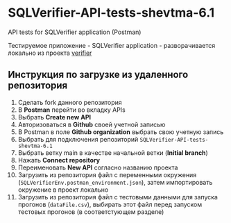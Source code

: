 # SQLVerifier-API-tests-shevtma-6.1
API tests for SQLVerifier application (Postman)

Тестируемое приложение - SQLVerifier application - разворачивается локально из проекта [verifier](https://github.com/IT-switcher/verifier)

## Инструкция по загрузке из удаленного репозитория

1. Сделать fork данного репозитория
2. В **Postman** перейти во вкладку APIs
3. Выбрать **Create new API**
4. Авторизоваться в **Github** своей учетной записью
5. В Postman в поле **Github organization** выбрать свою учетную запись
6. Выбрать для подключения репозиторий `SQLVerifier-API-tests-shevtma-6.1`
7. Выбрать ветку main в качестве начальной ветки (**Initial branch**)
8. Нажать **Connect repository**
9. Переименовать **New API** согласно названию проекта
10. Загрузить из репозитория файл с переменными окружения (`SQLVerifierEnv.postman_environment.json`), затем импортировать окружение в проект локально
11. Загрузить из репозитория файл с тестовыми данными для запуска прогонов (`dataFile.csv`), выбирать этот файл перед запуском тестовых прогонов (в соответстующем разделе)
